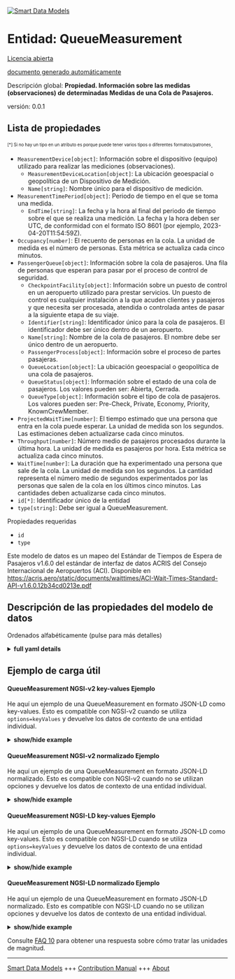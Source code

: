 <!-- 10-Header -->  
[![Smart Data Models](https://smartdatamodels.org/wp-content/uploads/2022/01/SmartDataModels_logo.png "Logo")](https://smartdatamodels.org)  
Entidad: QueueMeasurement  
=========================<!-- /10-Header -->  
<!-- 15-License -->  
[Licencia abierta](https://github.com/smart-data-models//dataModel.ACRIS/blob/master/QueueMeasurement/LICENSE.md)  
[documento generado automáticamente](https://docs.google.com/presentation/d/e/2PACX-1vTs-Ng5dIAwkg91oTTUdt8ua7woBXhPnwavZ0FxgR8BsAI_Ek3C5q97Nd94HS8KhP-r_quD4H0fgyt3/pub?start=false&loop=false&delayms=3000#slide=id.gb715ace035_0_60)  
<!-- /15-License -->  
<!-- 20-Description -->  
Descripción global: **Propiedad. Información sobre las medidas (observaciones) de determinadas Medidas de una Cola de Pasajeros.**  
versión: 0.0.1  
<!-- /20-Description -->  
<!-- 30-PropertiesList -->  

## Lista de propiedades  

<sup><sub>[*] Si no hay un tipo en un atributo es porque puede tener varios tipos o diferentes formatos/patrones</sub></sup>.  
- `MeasurementDevice[object]`: Información sobre el dispositivo (equipo) utilizado para realizar las mediciones (observaciones).  	- `MeasurementDeviceLocation[object]`: La ubicación geoespacial o geopolítica de un Dispositivo de Medición.    
	- `Name[string]`: Nombre único para el dispositivo de medición.    
- `MeasurementTimePeriod[object]`: Periodo de tiempo en el que se toma una medida.  	- `EndTime[string]`: La fecha y la hora al final del periodo de tiempo sobre el que se realiza una medición. La fecha y la hora deben ser UTC, de conformidad con el formato ISO 8601 (por ejemplo, 2023-04-20T11:54:59Z).    
- `Occupancy[number]`: El recuento de personas en la cola.  La unidad de medida es el número de personas. Esta métrica se actualiza cada cinco minutos.  - `PassengerQueue[object]`: Información sobre la cola de pasajeros. Una fila de personas que esperan para pasar por el proceso de control de seguridad.  	- `CheckpointFacility[object]`: Información sobre un puesto de control en un aeropuerto utilizado para prestar servicios. Un puesto de control es cualquier instalación a la que acuden clientes y pasajeros y que necesita ser procesada, atendida o controlada antes de pasar a la siguiente etapa de su viaje.    
	- `Identifier[string]`: Identificador único para la cola de pasajeros. El identificador debe ser único dentro de un aeropuerto.    
	- `Name[string]`: Nombre de la cola de pasajeros. El nombre debe ser único dentro de un aeropuerto.    
	- `PassengerProcess[object]`: Información sobre el proceso de partes pasajeras.    
	- `QueueLocation[object]`: La ubicación geoespacial o geopolítica de una cola de pasajeros.    
	- `QueueStatus[object]`: Información sobre el estado de una cola de pasajeros. Los valores pueden ser: Abierta, Cerrada.    
	- `QueueType[object]`: Información sobre el tipo de cola de pasajeros. Los valores pueden ser: Pre-Check, Private, Economy, Priority, KnownCrewMember.    
- `ProjectedWaitTime[number]`: El tiempo estimado que una persona que entra en la cola puede esperar. La unidad de medida son los segundos. Las estimaciones deben actualizarse cada cinco minutos.  - `Throughput[number]`: Número medio de pasajeros procesados durante la última hora. La unidad de medida es pasajeros por hora. Esta métrica se actualiza cada cinco minutos.  - `WaitTime[number]`: La duración que ha experimentado una persona que sale de la cola. La unidad de medida son los segundos. La cantidad representa el número medio de segundos experimentados por las personas que salen de la cola en los últimos cinco minutos. Las cantidades deben actualizarse cada cinco minutos.  - `id[*]`: Identificador único de la entidad  - `type[string]`: Debe ser igual a QueueMeasurement.  <!-- /30-PropertiesList -->  
<!-- 35-RequiredProperties -->  
Propiedades requeridas  
- `id`  - `type`  <!-- /35-RequiredProperties -->  
<!-- 40-NotesYaml -->  
Este modelo de datos es un mapeo del Estándar de Tiempos de Espera de Pasajeros v1.6.0 del estándar de interfaz de datos ACRIS del Consejo Internacional de Aeropuertos (ACI). Disponible en https://acris.aero/static/documents/waittimes/ACI-Wait-Times-Standard-API-v1.6.0.12b34cd0213e.pdf  
<!-- /40-NotesYaml -->  
<!-- 50-DataModelHeader -->  
## Descripción de las propiedades del modelo de datos  
Ordenados alfabéticamente (pulse para más detalles)  
<!-- /50-DataModelHeader -->  
<!-- 60-ModelYaml -->  
<details><summary><strong>full yaml details</strong></summary>    
```yaml  
QueueMeasurement:    
  description: Property. Information about the measurements (observations) of particular Measures of a Passenger Queue.    
  properties:    
    MeasurementDevice:    
      description: Information about the device (equipment) used to take measurements (observations).    
      properties:    
        MeasurementDeviceLocation:    
          description: The geospatial or geopolitical location of a Measurement Device.    
          properties:    
            Name:    
              description: Unique name for the location of the Measurement Device.    
              type: string    
              x-ngsi:    
                type: Property    
          type: object    
          x-ngsi:    
            type: Property    
        Name:    
          description: Unique name for the Measurement Device.    
          type: string    
          x-ngsi:    
            type: Property    
      type: object    
      x-ngsi:    
        type: Property    
    MeasurementTimePeriod:    
      description: The time period over which a Measurement is taken.    
      properties:    
        EndTime:    
          description: 'The date and time at the end of the time period over which a Measurement is taken. Date time should be UTC, compliant with ISO 8601 format (e.g. 2023-04-20T11:54:59Z)'    
          type: string    
          x-ngsi:    
            type: Property    
      type: object    
      x-ngsi:    
        type: Property    
    Occupancy:    
      description: The count of people in the queue.  The unit of measure is number of people. This metric is updated every five minutes.    
      type: number    
      x-ngsi:    
        type: Property    
    PassengerQueue:    
      description: Information about the Passenger Party Queue. A line of people waiting to pass through the security checkpoint process.    
      properties:    
        CheckpointFacility:    
          description: 'Information about a Checkpoint in an Airport used to provide services. A Checkpoint facility is any facility where customers and passengers turn up and need to be processed, serviced or screened before proceeding to the next stage of their journey. '    
          properties:    
            CheckpointAreaLocation:    
              description: The geospatial or geopolitical location of a Checkpoint.    
              properties:    
                AirportElevation:    
                  description: 'The height of an Airport, above sea level.'    
                  properties:    
                    AirportElevationUnitOfMeasurement:    
                      description: The unit of measure of the height of an Airport above sea level (FT for foot or M for metre).    
                      properties:    
                        Name:    
                          description: The name of the unit of measure for an Airport elevation above sea level.    
                          type: string    
                          x-ngsi:    
                            type: Property    
                      type: object    
                      x-ngsi:    
                        type: Property    
                    Name:    
                      description: The name of an Airport elevation above sea level.    
                      type: string    
                      x-ngsi:    
                        type: Property    
                    Value:    
                      description: The value of an Airport elevation above sea level.    
                      type: number    
                      x-ngsi:    
                        type: Property    
                  type: object    
                  x-ngsi:    
                    type: Property    
                Latitude:    
                  description: Coordinate of the latitude of the checkpoint area location.    
                  type: number    
                  x-ngsi:    
                    type: Property    
                Longitude:    
                  description: Coordinate of the longitude of the checkpoint area location.    
                  type: number    
                  x-ngsi:    
                    type: Property    
                Name:    
                  description: Unique name for geospatial or geopolitical location of a Checkpoint Area Location.    
                  type: string    
                  x-ngsi:    
                    type: Property    
                Srid:    
                  description: 'A Spatial Reference System Identifier (SRID), to identify the spatial coordinate system definitions'    
                  type: integer    
                  x-ngsi:    
                    type: Property    
                ZoneAreaLocation:    
                  description: The geospatial or geopolitical location of a Queuing Zone in a Terminal.    
                  properties:    
                    Name:    
                      description: Unique name for the Zone Area Location.    
                      type: string    
                      x-ngsi:    
                        type: Property    
                    TerminalAreaLocation:    
                      description: The geospatial or geopolitical location of an Airport Terminal building.    
                      properties:    
                        AirportLocation:    
                          description: The geospatial or geopolitical location of an Airport.    
                          properties:    
                            Latitude:    
                              description: Coordinate for latitude of the Airport.    
                              type: number    
                              x-ngsi:    
                                type: Property    
                            Longitude:    
                              description: Coordinate for longitude of the Airport.    
                              type: number    
                              x-ngsi:    
                                type: Property    
                            Name:    
                              description: Unique name for the Airport Location.    
                              type: string    
                              x-ngsi:    
                                type: Property    
                            Srid:    
                              description: 'A Spatial Reference System Identifier (SRID), to identify the spatial coordinate system definitions.'    
                              type: number    
                              x-ngsi:    
                                type: Property    
                          type: object    
                          x-ngsi:    
                            type: Property    
                        Name:    
                          description: Unique name for the Terminal Area Location.    
                          type: string    
                          x-ngsi:    
                            type: Property    
                      type: object    
                      x-ngsi:    
                        type: Property    
                  type: object    
                  x-ngsi:    
                    type: Property    
              type: object    
              x-ngsi:    
                type: Property    
            CheckpointFacilityOperatorParty:    
              description: Information that describes the Party responsible for the operation of a Checkpoint in an Airport.    
              properties:    
                Name:    
                  description: Unique name of the Operator Party for the Checkpoint Facility.    
                  type: string    
                  x-ngsi:    
                    type: Property    
              type: object    
              x-ngsi:    
                type: Property    
            CheckpointFacilityType:    
              description: 'Information that describes the classification for a Checkpoint in an Airport. Values are: Security Screening, Customs.'    
              properties:    
                Code:    
                  description: Unique code for the Checkpoint Facility Type.    
                  type: string    
                  x-ngsi:    
                    type: Property    
                Description:    
                  description: Description of the Checkpoint Facility Type.    
                  type: string    
                  x-ngsi:    
                    type: Property    
              type: object    
              x-ngsi:    
                type: Property    
            ConcourseFacility:    
              description: Information about an Airport Concourse as buildings or infrastructure used to provide services.    
              properties:    
                Identifier:    
                  description: Unique identifier for the Concourse Facility.    
                  type: string    
                  x-ngsi:    
                    type: Property    
                Name:    
                  description: Unique name for the Concourse Facility.    
                  type: string    
                  x-ngsi:    
                    type: Property    
                TerminalFacility:    
                  description: Information about an Airport Terminal as buildings or infrastructure used to provide services.    
                  properties:    
                    AirportFacility:    
                      description: Information about an Airport as buildings or infrastructure used to provide services.    
                      properties:    
                        IataCode:    
                          description: Three character IATA code for the Airport.    
                          type: string    
                          x-ngsi:    
                            type: Property    
                        IcaoCode:    
                          description: Four character ICAO code for the Airport.    
                          type: string    
                          x-ngsi:    
                            type: Property    
                        Name:    
                          description: Common name of the Airport.    
                          type: string    
                          x-ngsi:    
                            type: Property    
                      type: object    
                      x-ngsi:    
                        type: Property    
                    Identifier:    
                      description: Unique identifier for the Terminal Facility.    
                      type: string    
                      x-ngsi:    
                        type: Property    
                    Name:    
                      description: Unique name for the Terminal Facility.    
                      type: string    
                      x-ngsi:    
                        type: Property    
                  type: object    
                  x-ngsi:    
                    type: Property    
              type: object    
              x-ngsi:    
                type: Property    
            Description:    
              description: Description of the Checkpoint Facility.    
              type: string    
              x-ngsi:    
                type: Property    
            Identifier:    
              description: Unique identifier for the Checkpoint Facility. The identifier should be unique within an Airport.    
              type: string    
              x-ngsi:    
                type: Property    
            Name:    
              description: Unique name for the Checkpoint Facility. The name should be unique within an Airport.    
              type: string    
              x-ngsi:    
                type: Property    
            OperationTimePeriod:    
              description: The time period over which the Checkpoint is operating.    
              properties:    
                ClosingTime:    
                  description: 'The date and time from when the Checkpoint Facility is closed. Date time should be UTC, compliant with ISO 8601 format (e.g. 2023-04-20T11:54:59Z)'    
                  type: string    
                  x-ngsi:    
                    type: Property    
                OpeningTime:    
                  description: 'The date and time from when the Checkpoint Facility is open. Date time should be UTC, compliant with ISO 8601 format (e.g. 2023-04-20T11:54:59Z)'    
                  type: string    
                  x-ngsi:    
                    type: Property    
              type: object    
              x-ngsi:    
                type: Property    
          type: object    
          x-ngsi:    
            type: Property    
        Identifier:    
          description: Unique identifier for the Passenger Queue. The identifier should be unique within an Airport.    
          type: string    
          x-ngsi:    
            type: Property    
        Name:    
          description: Name of the Passenger Queue. The name should be unique within an Airport.    
          type: string    
          x-ngsi:    
            type: Property    
        PassengerProcess:    
          description: Information about the Passenger Party Process.    
          properties:    
            Name:    
              description: Unique name for the Passenger Process.    
              type: string    
              x-ngsi:    
                type: Property    
            PassengerProcessType:    
              description: Information about the type of Passenger Party Process.    
              properties:    
                Code:    
                  description: Unique code for the type of Passenger Party Process.    
                  type: string    
                  x-ngsi:    
                    type: Property    
                Description:    
                  description: Description of the type of Passenger Party Process.    
                  type: string    
                  x-ngsi:    
                    type: Property    
              type: object    
              x-ngsi:    
                type: Property    
          type: object    
          x-ngsi:    
            type: Property    
        QueueLocation:    
          description: The geospatial or geopolitical location of a Passenger Queue.    
          properties:    
            Name:    
              description: Unique name for the Queue Location.    
              type: string    
              x-ngsi:    
                type: Property    
          type: object    
          x-ngsi:    
            type: Property    
        QueueStatus:    
          description: 'Information about the status of a Passenger Queue. Values can be: Open, Closed.'    
          properties:    
            Name:    
              description: Unique name for the status of the Passenger Queue.    
              type: string    
              x-ngsi:    
                type: Property    
          type: object    
          x-ngsi:    
            type: Property    
        QueueType:    
          description: 'Information about the type of a Passenger Queue. Values can be: Pre-Check, Private, Economy, Priority, KnownCrewMember.'    
          properties:    
            Code:    
              description: Unique code for the type of Passenger Queue.    
              type: string    
              x-ngsi:    
                type: Property    
            Description:    
              description: Description of the type of Passenger Queue.    
              type: string    
              x-ngsi:    
                type: Property    
          type: object    
          x-ngsi:    
            type: Property    
      type: object    
      x-ngsi:    
        type: Property    
    ProjectedWaitTime:    
      description: The estimated time that a person entering the queue can expect to wait. The unit of measure is seconds. Estimates are required to be updated every five minutes.    
      type: number    
      x-ngsi:    
        type: Property    
    Throughput:    
      description: The average number of passengers processed over the past hour. The unit of measure is passengers per hour. This metric is updated every five minutes.    
      type: number    
      x-ngsi:    
        type: Property    
    WaitTime:    
      description: The duration that a person exiting the queue has experienced. The unit of measure is seconds. The amount represents the average number of seconds experienced by people exiting the queue in the last five minutes. The amounts are required to be updated every five minutes.    
      type: number    
      x-ngsi:    
        type: Property    
    id:    
      anyOf:    
        - description: Identifier format of any NGSI entity    
          maxLength: 256    
          minLength: 1    
          pattern: ^[\w\-\.\{\}\$\+\*\[\]`|~^@!,:\\]+$    
          type: string    
          x-ngsi:    
            type: Property    
        - description: Identifier format of any NGSI entity    
          format: uri    
          type: string    
          x-ngsi:    
            type: Property    
      description: Unique identifier of the entity    
      x-ngsi:    
        type: Property    
    type:    
      description: It must be equal to QueueMeasurement.    
      enum:    
        - QueueMeasurement    
      type: string    
      x-ngsi:    
        type: Property    
  required:    
    - id    
    - type    
  type: object    
  x-derived-from: https://acris.aero/static/documents/waittimes/ACI-Wait-Times-API-Specification-v1.6.0.1c4ec122da9a.yaml    
  x-disclaimer: 'Redistribution and use in source and binary forms, with or without modification, are permitted  provided that the license conditions are met. Copyleft (c) 2024 Contributors to Smart Data Models Program'    
  x-license-url: https://github.com/smart-data-models/dataModel.ACRIS/blob/master/QueueMeasurement/LICENSE.md    
  x-model-schema: https://smart-data-models.github.io/dataModel.ACRIS/QueueMeasurement/schema.json    
  x-model-tags: ACRIS    
  x-version: 0.0.1    
```  
</details>    
<!-- /60-ModelYaml -->  
<!-- 70-MiddleNotes -->  
<!-- /70-MiddleNotes -->  
<!-- 80-Examples -->  
## Ejemplo de carga útil  
#### QueueMeasurement NGSI-v2 key-values Ejemplo  
He aquí un ejemplo de una QueueMeasurement en formato JSON-LD como key-values. Esto es compatible con NGSI-v2 cuando se utiliza `options=keyValues` y devuelve los datos de contexto de una entidad individual.  
<details><summary><strong>show/hide example</strong></summary>    
```json  
{  
  "id": "urn:ngsi-ld:QueueMeasurement:id:IEQX:79193255",  
  "type": "QueueMeasurement",  
  "Occupancy": 58,  
  "ProjectedWaitTime": 544.4,  
  "Throughput": 384,  
  "WaitTime": 645.9,  
  "MeasurementDevice": {  
    "Name": "",  
    "MeasurementDeviceLocation": {  
      "Name": ""  
    }  
  },  
  "MeasurementTimePeriod": {  
    "EndTime": "2023-03-22T18:59:02Z"  
  },  
  "PassengerQueue": {  
    "Identifier": "1",  
    "Name": "1",  
    "CheckpointFacility": {  
      "Description": "",  
      "Identifier": "1bdaec90-7a42-11e7-bb31-be2e44b06b34",  
      "Name": "Checkpoint B",  
      "CheckpointAreaLocation": {  
        "Latitude": 40.42,  
        "Longitude": 3.08,  
        "Name": "",  
        "$rid": 0  
      },  
      "CheckpointFacilityOperatorParty": {  
        "Name": ""  
      },  
      "CheckpointFacilityType": {  
        "Code": "",  
        "Description": ""  
      },  
      "ConcourseFacility": {  
        "Identifier": "BA/B",  
        "Name": "Boarding Area B",  
        "TerminalFacility": {  
          "Identifier": "T1",  
          "Name": "Terminal 1",  
          "AirportFacility": {  
            "IataCode": "SFO",  
            "IcaoCode": "KSFO",  
            "Name": "San Francisco InternationalAirport"  
          }  
        }  
      },  
      "OperationTimePeriod": {  
        "ClosingTime": "",  
        "OpeningTime": ""  
      }  
    },  
    "PassengerProcess": {  
      "Name": "",  
      "PassengerProcessType": {  
        "Code": "",  
        "Description": ""  
      }  
    },  
    "QueueLocation": {  
      "Name": ""  
    },  
    "QueueStatus": {  
      "Name": ""  
    },  
    "QueueType": {  
      "Code": "",  
      "Description": ""  
    }  
  }  
}  
```  
</details>  
#### QueueMeasurement NGSI-v2 normalizado Ejemplo  
He aquí un ejemplo de una QueueMeasurement en formato JSON-LD normalizado. Esto es compatible con NGSI-v2 cuando no se utilizan opciones y devuelve los datos de contexto de una entidad individual.  
<details><summary><strong>show/hide example</strong></summary>    
```json  
{  
  "id": "urn:ngsi-ld:QueueMeasurement:id:IEQX:79193255",  
  "type": "QueueMeasurement",  
  "Occupancy": {  
    "type": "Number",  
    "value": 58  
  },  
  "ProjectedWaitTime": {  
    "type": "Number",  
    "value": 544.4  
  },  
  "Throughput": {  
    "type": "Number",  
    "value": 384  
  },  
  "WaitTime": {  
    "type": "Number",  
    "value": 645.9  
  },  
  "MeasurementDevice": {  
    "type": "StructuredValue",  
    "value": {  
      "Name": "",  
      "MeasurementDeviceLocation": {  
        "Name": ""  
      }  
    }  
  },  
  "MeasurementTimePeriod": {  
    "type": "StructuredValue",  
    "value": {  
      "EndTime": "2023-03-22T18:59:02Z"  
    }  
  },  
  "PassengerQueue": {  
    "type": "StructuredValue",  
    "value": {  
      "Identifier": "1",  
      "Name": "1",  
      "CheckpointFacility": {  
        "Description": "",  
        "Identifier": "1bdaec90-7a42-11e7-bb31-be2e44b06b34",  
        "Name": "Checkpoint B",  
        "CheckpointAreaLocation": {  
          "Latitude": 40.42,  
          "Longitude": 3.08,  
          "Name": "",  
          "$rid": 0  
        },  
        "CheckpointFacilityOperatorParty": {  
          "Name": ""  
        },  
        "CheckpointFacilityType": {  
          "Code": "",  
          "Description": ""  
        },  
        "ConcourseFacility": {  
          "Identifier": "BA/B",  
          "Name": "Boarding Area B",  
          "TerminalFacility": {  
            "Identifier": "T1",  
            "Name": "Terminal 1",  
            "AirportFacility": {  
              "IataCode": "SFO",  
              "IcaoCode": "KSFO",  
              "Name": "San Francisco InternationalAirport"  
            }  
          }  
        },  
        "OperationTimePeriod": {  
          "ClosingTime": "",  
          "OpeningTime": ""  
        }  
      },  
      "PassengerProcess": {  
        "Name": "",  
        "PassengerProcessType": {  
          "Code": "",  
          "Description": ""  
        }  
      },  
      "QueueLocation": {  
        "Name": ""  
      },  
      "QueueStatus": {  
        "Name": ""  
      },  
      "QueueType": {  
        "Code": "",  
        "Description": ""  
      }  
    }  
  }  
}  
```  
</details>  
#### QueueMeasurement NGSI-LD key-values Ejemplo  
He aquí un ejemplo de una QueueMeasurement en formato JSON-LD como key-values. Esto es compatible con NGSI-LD cuando se utiliza `options=keyValues` y devuelve los datos de contexto de una entidad individual.  
<details><summary><strong>show/hide example</strong></summary>    
```json  
{  
  "id": "urn:ngsi-ld:QueueMeasurement:id:IEQX:79193255",  
  "type": "QueueMeasurement",  
  "Occupancy": 58,  
  "ProjectedWaitTime": 544.4,  
  "Throughput": 384,  
  "WaitTime": 645.9,  
  "MeasurementDevice": {  
    "Name": "",  
    "MeasurementDeviceLocation": {  
      "Name": ""  
    }  
  },  
  "MeasurementTimePeriod": {  
    "EndTime": "2023-03-22T18:59:02Z"  
  },  
  "PassengerQueue": {  
    "Identifier": "1",  
    "Name": "1",  
    "CheckpointFacility": {  
      "Description": "",  
      "Identifier": "1bdaec90-7a42-11e7-bb31-be2e44b06b34",  
      "Name": "Checkpoint B",  
      "CheckpointAreaLocation": {  
        "Latitude": 43.02,  
        "longitude": 3.08  
      },  
      "CheckpointFacilityOperatorParty": {  
        "Name": ""  
      },  
      "CheckpointFacilityType": {  
        "Code": "",  
        "Description": ""  
      },  
      "ConcourseFacility": {  
        "Identifier": "BA/B",  
        "Name": "Boarding Area B",  
        "TerminalFacility": {  
          "Identifier": "T1",  
          "Name": "Terminal 1",  
          "AirportFacility": {  
            "IataCode": "SFO",  
            "IcaoCode": "KSFO",  
            "Name": "San Francisco InternationalAirport"  
          }  
        }  
      },  
      "OperationTimePeriod": {  
        "ClosingTime": "",  
        "OpeningTime": ""  
      }  
    },  
    "PassengerProcess": {  
      "Name": "",  
      "PassengerProcessType": {  
        "Code": "",  
        "Description": ""  
      }  
    },  
    "QueueLocation": {  
      "Name": ""  
    },  
    "QueueStatus": {  
      "Name": ""  
    },  
    "QueueType": {  
      "Code": "",  
      "Description": ""  
    }  
  },  
  "@context": [  
    "https://raw.githubusercontent.com/smart-data-models/dataModel.ACRIS/master/context.jsonld"  
  ]  
}  
```  
</details>  
#### QueueMeasurement NGSI-LD normalizado Ejemplo  
He aquí un ejemplo de una QueueMeasurement en formato JSON-LD normalizado. Esto es compatible con NGSI-LD cuando no se utilizan opciones y devuelve los datos de contexto de una entidad individual.  
<details><summary><strong>show/hide example</strong></summary>    
```json  
{  
  "id": "urn:ngsi-ld:QueueMeasurement:id:IEQX:79193255",  
  "type": "QueueMeasurement",  
  "Occupancy": {  
    "type": "Property",  
    "value": 58  
  },  
  "ProjectedWaitTime": {  
    "type": "Property",  
    "value": 544.4  
  },  
  "Throughput": {  
    "type": "Property",  
    "value": 384  
  },  
  "WaitTime": {  
    "type": "Property",  
    "value": 645.9  
  },  
  "MeasurementDevice": {  
    "type": "Property",  
    "value": {  
      "Name": "",  
      "MeasurementDeviceLocation": {  
        "Name": ""  
      }  
    }  
  },  
  "MeasurementTimePeriod": {  
    "type": "Property",  
    "value": {  
      "EndTime": "2023-03-22T18:59:02Z"  
    }  
  },  
  "PassengerQueue": {  
    "type": "Property",  
    "value": {  
      "Identifier": "1",  
      "Name": "1",  
      "CheckpointFacility": {  
        "Description": "",  
        "Identifier": "1bdaec90-7a42-11e7-bb31-be2e44b06b34",  
        "Name": "Checkpoint B",  
        "CheckpointAreaLocation": "",  
        "CheckpointFacilityOperatorParty": "",  
        "CheckpointFacilityType": "",  
        "ConcourseFacility": {  
          "Identifier": "BA/B",  
          "Name": "Boarding Area B",  
          "TerminalFacility": {  
            "Identifier": "T1",  
            "Name": "Terminal 1",  
            "AirportFacility": {  
              "IataCode": "SFO",  
              "IcaoCode": "KSFO",  
              "Name": "San Francisco InternationalAirport"  
            }  
          }  
        },  
        "OperationTimePeriod": {  
          "ClosingTime": "",  
          "OpeningTime": ""  
        }  
      },  
      "PassengerProcess": {  
        "Name": "",  
        "PassengerProcessType": {  
          "Code": "",  
          "Description": ""  
        }  
      },  
      "QueueLocation": {  
        "Name": ""  
      },  
      "QueueStatus": {  
        "Name": ""  
      },  
      "QueueType": {  
        "Code": "",  
        "Description": ""  
      }  
    }  
  },  
  "@context": [  
    "https://raw.githubusercontent.com/smart-data-models/dataModel.ACRIS/master/context.jsonld"  
  ]  
}  
```  
</details><!-- /80-Examples -->  
<!-- 90-FooterNotes -->  
<!-- /90-FooterNotes -->  
<!-- 95-Units -->  
Consulte [FAQ 10](https://smartdatamodels.org/index.php/faqs/) para obtener una respuesta sobre cómo tratar las unidades de magnitud.  
<!-- /95-Units -->  
<!-- 97-LastFooter -->  
---  
[Smart Data Models](https://smartdatamodels.org) +++ [Contribution Manual](https://bit.ly/contribution_manual) +++ [About](https://bit.ly/Introduction_SDM)<!-- /97-LastFooter -->  
